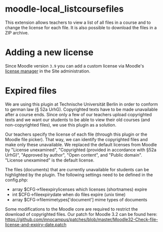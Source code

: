 moodle-local_listcoursefiles
============================

This extension allows teachers to view a list of all files in a course and to change the license for each file. It is also
possible to download the files in a ZIP archive.

Adding a new license
====================

Since Moodle version `3.9` you can add a custom license via Moodle's [license manager](https://docs.moodle.org/403/en/Licences#Licence_manager) in the Site administration.

Expired files
=============

We are using this plugin at Technische Universität Berlin in order to conform to german law (§ 52a UrhG).
Copyrighted texts have to be made unavailable after a course ends. Since only a few of our teachers upload
copyrighted texts and we want our students to be able to view their old courses (and non-copyrighted files),
we use this plugin as a solution.

Our teachers specify the license of each file (through this plugin or the Moodle file picker). That way, we
can identify the copyrighted files and make only these unavailable. We replaced the default licenses from
Moodle by "License unexamined", "Copyrighted (provided in accordance with §52a UrhG)", "Approved by author",
"Open content", and "Public domain". "License unexamined" is the default license.

The files (documents) that are currently unavailable for students can be highlighted by the plugin.
The following settings need to be defined in the config.php:
* array $CFG->fileexpirylicenses which licenses (shortnames) expire
* int $CFG->fileexpirydate when do files expire (unix time)
* array $CFG->filemimetypes['document'] mime types of documents

Some modifications to the Moodle core are required to restrict the download of copyrighted files.
Our patch for Moodle 3.2 can be found here:
https://github.com/innocampus/patches/blob/master/Moodle32-Check-file-license-and-expiry-date.patch
